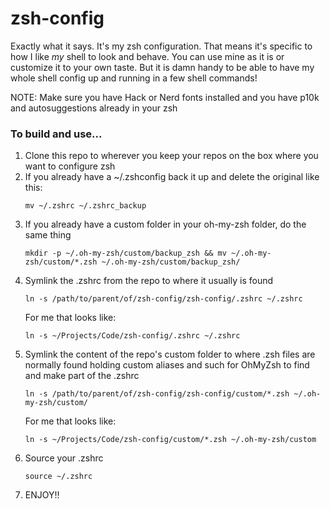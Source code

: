# zsh-config

Exactly what it says. It's my zsh configuration. That means it's specific to how I like *my* shell to look and behave. 
You can use mine as it is or customize it to your own taste. But it is damn handy to be able to have my whole shell 
config up and running in a few shell commands!

NOTE: Make sure you have Hack or Nerd fonts installed and you have p10k and autosuggestions already in your zsh 

### To build and use...

1. Clone this repo to wherever you keep your repos on the box where you want to configure zsh
2. If you already have a ~/.zshconfig back it up and delete the original like this:
   ```
   mv ~/.zshrc ~/.zshrc_backup
   ```
3. If you already have a custom folder in your oh-my-zsh folder, do the same thing
   ```
   mkdir -p ~/.oh-my-zsh/custom/backup_zsh && mv ~/.oh-my-zsh/custom/*.zsh ~/.oh-my-zsh/custom/backup_zsh/
   ```
4. Symlink the .zshrc from the repo to where it usually is found
   ```
   ln -s /path/to/parent/of/zsh-config/zsh-config/.zshrc ~/.zshrc
   ```
   For me that looks like:
   ```
   ln -s ~/Projects/Code/zsh-config/.zshrc ~/.zshrc
   ```
5. Symlink the content of the repo's custom folder to where .zsh files are normally found holding custom aliases and such for OhMyZsh to find and make part of the .zshrc
   ```
   ln -s /path/to/parent/of/zsh-config/zsh-config/custom/*.zsh ~/.oh-my-zsh/custom/
   ```
   For me that looks like:
   ```
   ln -s ~/Projects/Code/zsh-config/custom/*.zsh ~/.oh-my-zsh/custom
   ```
6. Source your .zshrc
   ```
   source ~/.zshrc
   ```
7. ENJOY!!
